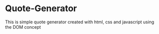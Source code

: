 # Quote-Generator
This is simple quote generator created with html, css and javascript using the DOM concept
